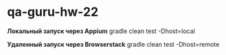 # qa-guru-hw-22

**Локальный запуск через Appium** gradle clean test  -Dhost=local

**Удаленный запуск через Browserstack** gradle clean test  -Dhost=remote
